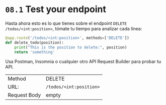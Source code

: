 # `08.1` Test your endpoint

Hasta ahora esto es lo que tienes sobre el endpoint  `DELETE /todos/<int:position>`, tómate tu tiempo para analizar cada línea:

```python
@app.route('/todos/<int:position>', methods=['DELETE'])
def delete_todo(position):
    print("This is the position to delete:", position)
    return 'something'
```

Usa Postman, Insomnia o cualquier otro API Request Builder para probar tu API.

|  |  |
| ------ | -------- |
| Method | DELETE |
| URL: | `/todos/<int:position>` |
| Request Body | empty |
